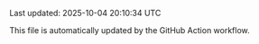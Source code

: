 Last updated: 2025-10-04 20:10:34 UTC

This file is automatically updated by the GitHub Action workflow.
